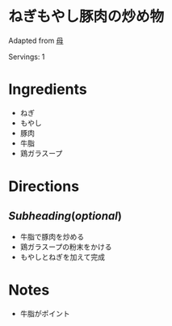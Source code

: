 # ねぎもやし豚肉の炒め物

Adapted from [母](#)

Servings: 1

# Ingredients
- ねぎ
- もやし
- 豚肉
- 牛脂
- 鶏ガラスープ

# Directions
## $Subheading (optional)$
- 牛脂で豚肉を炒める
- 鶏ガラスープの粉末をかける
- もやしとねぎを加えて完成

# Notes
- 牛脂がポイント
